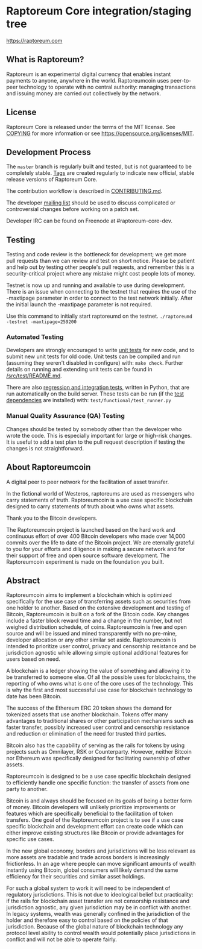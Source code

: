 Raptoreum Core integration/staging tree
=====================================

https://raptoreum.com

What is Raptoreum?
----------------

Raptoreum is an experimental digital currency that enables instant payments to
anyone, anywhere in the world. Raptoreumcoin uses peer-to-peer technology to operate
with no central authority: managing transactions and issuing money are carried
out collectively by the network. 



License
-------

Raptoreum Core is released under the terms of the MIT license. See [COPYING](COPYING) for more
information or see https://opensource.org/licenses/MIT.

Development Process
-------------------

The `master` branch is regularly built and tested, but is not guaranteed to be
completely stable. [Tags](https://github.com/RaptoreumProject/Raptoreumcoin/tags) are created
regularly to indicate new official, stable release versions of Raptoreum Core.

The contribution workflow is described in [CONTRIBUTING.md](CONTRIBUTING.md).

The developer [mailing list](https://lists.linuxfoundation.org/mailman/listinfo/raptoreum-dev)
should be used to discuss complicated or controversial changes before working
on a patch set.

Developer IRC can be found on Freenode at #raptoreum-core-dev.

Testing
-------

Testing and code review is the bottleneck for development; we get more pull
requests than we can review and test on short notice. Please be patient and help out by testing
other people's pull requests, and remember this is a security-critical project where any mistake might cost people
lots of money.

Testnet is now up and running and available to use during development. There is an issue when connecting to the testnet that requires the use of the -maxtipage parameter in order to connect to the test network initially. After the initial launch the -maxtipage parameter is not required.

Use this command to initially start raptoreumd on the testnet. <code>./raptoreumd -testnet -maxtipage=259200</code>

### Automated Testing

Developers are strongly encouraged to write [unit tests](src/test/README.md) for new code, and to
submit new unit tests for old code. Unit tests can be compiled and run
(assuming they weren't disabled in configure) with: `make check`. Further details on running
and extending unit tests can be found in [/src/test/README.md](/src/test/README.md).

There are also [regression and integration tests](/test), written
in Python, that are run automatically on the build server.
These tests can be run (if the [test dependencies](/test) are installed) with: `test/functional/test_runner.py`


### Manual Quality Assurance (QA) Testing

Changes should be tested by somebody other than the developer who wrote the
code. This is especially important for large or high-risk changes. It is useful
to add a test plan to the pull request description if testing the changes is
not straightforward.


About Raptoreumcoin
----------------
A digital peer to peer network for the facilitation of asset transfer.



In the fictional world of Westeros, raptoreums are used as messengers who carry statements of truth. Raptoreumcoin is a use case specific blockchain designed to carry statements of truth about who owns what assets. 



Thank you to the Bitcoin developers. 

The Raptoreumcoin project is launched based on the hard work and continuous effort of over 400 Bitcoin developers who made over 14,000 commits over the life to date of the Bitcoin project. We are eternally grateful to you for your efforts and diligence in making a secure network and for their support of free and open source software development.  The Raptoreumcoin experiment is made on the foundation you built.


Abstract
----------------
Raptoreumcoin aims to implement a blockchain which is optimized specifically for the use case of transferring assets such as securities from one holder to another. Based on the extensive development and testing of Bitcoin, Raptoreumcoin is built on a fork of the Bitcoin code. Key changes include a faster block reward time and a change in the number, but not weighed distribution schedule, of coins. Raptoreumcoin is free and open source and will be issued and mined transparently with no pre-mine, developer allocation or any other similar set aside. Raptoreumcoin is intended to prioritize user control, privacy and censorship resistance and be jurisdiction agnostic while allowing simple optional additional features for users based on need.



A blockchain is a ledger showing the value of something and allowing it to be transferred to someone else. Of all the possible uses for blockchains, the reporting of who owns what is one of the core uses of the technology.  This is why the first and most successful use case for blockchain technology to date has been Bitcoin.

The success of the Ethereum ERC 20 token shows the demand for tokenized assets that use another blockchain.  Tokens offer many advantages to traditional shares or other participation mechanisms such as faster transfer, possibly increased user control and censorship resistance and reduction or elimination of the need for trusted third parties.

Bitcoin also has the capability of serving as the rails for tokens by using projects such as Omnilayer, RSK or Counterparty. However, neither Bitcoin nor Ethereum was specifically designed for facilitating ownership of other assets. 

Raptoreumcoin is designed to be a use case specific blockchain designed to efficiently handle one specific function: the transfer of assets from one party to another.

Bitcoin is and always should be focused on its goals of being a better form of money. Bitcoin developers will unlikely prioritize improvements or features which are specifically beneficial to the facilitation of token transfers.  One goal of the Raptoreumcoin project is to see if a use case specific blockchain and development effort can create code which can either improve existing structures like Bitcoin or provide advantages for specific use cases.

In the new global economy, borders and jurisdictions will be less relevant as more assets are tradable and trade across borders is increasingly frictionless. In an age where people can move significant amounts of wealth instantly using Bitcoin, global consumers will likely demand the same efficiency for their securities and similar asset holdings.

For such a global system to work it will need to be independent of regulatory jurisdictions.  This is not due to ideological belief but practicality: if the rails for blockchain asset transfer are not censorship resistance and jurisdiction agnostic, any given jurisdiction may be in conflict with another.  In legacy systems, wealth was generally confined in the jurisdiction of the holder and therefore easy to control based on the policies of that jurisdiction. Because of the global nature of blockchain technology any protocol level ability to control wealth would potentially place jurisdictions in conflict and will not be able to operate fairly.  


